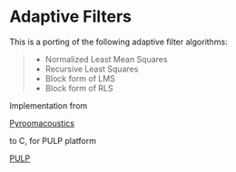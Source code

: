 # Adaptive Filters
This is a porting of the following adaptive filter algorithms:

> - Normalized Least Mean Squares
> - Recursive Least Squares
> - Block form of LMS
> - Block form of RLS

Implementation from

[Pyroomacoustics](https://github.com/LCAV/pyroomacoustics/blob/master/examples/adaptive_filters.py)

to C, for PULP platform

[PULP](https://github.com/pulp-platform)
